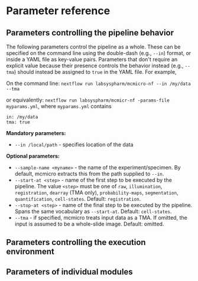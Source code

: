 # Parameter reference

## Parameters controlling the pipeline behavior

The following parameters control the pipeline as a whole. These can be specified on the command line using the double-dash (e.g., `--in`) format, or inside a YAML file as key-value pairs. Parameters that don't require an explicit value because their presence controls the behavior instead (e.g., `--tma`) should instead be assigned to `true` in the YAML file. For example,

On the command line: `nextflow run labsyspharm/mcmicro-nf --in /my/data --tma`

or equivalently: `nextflow run labsyspharm/mcmicr-nf -params-file myparams.yml`, where `myparams.yml` contains
```
in: /my/data
tma: true
```

**Mandatory parameters:**

* `--in /local/path` - specifies location of the data

**Optional parameters:**

* `--sample-name <myname>` - the name of the experiment/specimen. By default, mcmicro extracts this from the path supplied to `--in`.
* `--start-at <step>` - name of the first step to be executed by the pipeline. The value `<step>` must be one of `raw`, `illumination`, `registration`, `dearray` (TMA only), `probability-maps`, `segmentation`, `quantification`, `cell-states`. Default: `registration`.
* `--stop-at <step>` - name of the final step to be executed by the pipeline. Spans the same vocabulary as `--start-at`. Default: `cell-states`.
* `--tma` - if specified, mcmicro treats input data as a TMA. If omitted, the input is assumed to be a whole-slide image. Default: omitted.

## Parameters controlling the execution environment

## Parameters of individual modules

